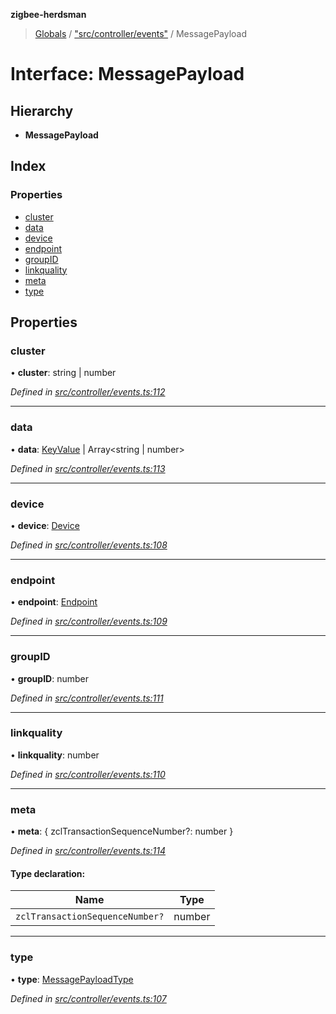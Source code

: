 **zigbee-herdsman**

> [Globals](../README.md) / ["src/controller/events"](../modules/_src_controller_events_.md) / MessagePayload

# Interface: MessagePayload

## Hierarchy

* **MessagePayload**

## Index

### Properties

* [cluster](_src_controller_events_.messagepayload.md#cluster)
* [data](_src_controller_events_.messagepayload.md#data)
* [device](_src_controller_events_.messagepayload.md#device)
* [endpoint](_src_controller_events_.messagepayload.md#endpoint)
* [groupID](_src_controller_events_.messagepayload.md#groupid)
* [linkquality](_src_controller_events_.messagepayload.md#linkquality)
* [meta](_src_controller_events_.messagepayload.md#meta)
* [type](_src_controller_events_.messagepayload.md#type)

## Properties

### cluster

•  **cluster**: string \| number

*Defined in [src/controller/events.ts:112](https://github.com/Koenkk/zigbee-herdsman/blob/master/src/src/controller/events.ts#L112)*

___

### data

•  **data**: [KeyValue](_src_controller_tstype_.keyvalue.md) \| Array\<string \| number>

*Defined in [src/controller/events.ts:113](https://github.com/Koenkk/zigbee-herdsman/blob/master/src/src/controller/events.ts#L113)*

___

### device

•  **device**: [Device](../classes/_src_controller_model_device_.device.md)

*Defined in [src/controller/events.ts:108](https://github.com/Koenkk/zigbee-herdsman/blob/master/src/src/controller/events.ts#L108)*

___

### endpoint

•  **endpoint**: [Endpoint](../classes/_src_controller_model_endpoint_.endpoint.md)

*Defined in [src/controller/events.ts:109](https://github.com/Koenkk/zigbee-herdsman/blob/master/src/src/controller/events.ts#L109)*

___

### groupID

•  **groupID**: number

*Defined in [src/controller/events.ts:111](https://github.com/Koenkk/zigbee-herdsman/blob/master/src/src/controller/events.ts#L111)*

___

### linkquality

•  **linkquality**: number

*Defined in [src/controller/events.ts:110](https://github.com/Koenkk/zigbee-herdsman/blob/master/src/src/controller/events.ts#L110)*

___

### meta

•  **meta**: { zclTransactionSequenceNumber?: number  }

*Defined in [src/controller/events.ts:114](https://github.com/Koenkk/zigbee-herdsman/blob/master/src/src/controller/events.ts#L114)*

#### Type declaration:

Name | Type |
------ | ------ |
`zclTransactionSequenceNumber?` | number |

___

### type

•  **type**: [MessagePayloadType](../modules/_src_controller_events_.md#messagepayloadtype)

*Defined in [src/controller/events.ts:107](https://github.com/Koenkk/zigbee-herdsman/blob/master/src/src/controller/events.ts#L107)*

